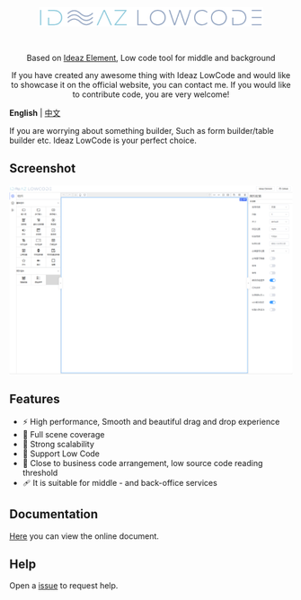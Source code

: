 <p align="center">
  <a href="https://github.com/NaiveSteven/ideaz-lowcode" target="_blank" rel="noopener noreferrer">
    <img src="./packages/playground/src/assets/github.png" alt="ideaz-lowcode" width="399" height="35" style="width: 399px;height: 35px;margin-top: 30px;margin-bottom: 30px;" />
  </a>
</p>

<p align="center">
  Based on <a href="https://github.com/NaiveSteven/ideaz-element" target="_blank" rel="noopener noreferrer">Ideaz Element</a>, Low code tool for middle and background
</p>

<p align="center">
  If you have created any awesome thing with Ideaz LowCode and would like to showcase it on the official website, you can contact me. If you would like to contribute code, you are very welcome!
</p>

**English** | [中文](./README.zh-CN.md)

If you are worrying about something builder, Such as form builder/table builder etc. Ideaz LowCode is your perfect choice.

## Screenshot

<img src="./packages/playground/src/assets/screenshot.png" alt="ideaz-lowcode" />

## Features

- ⚡ High performance, Smooth and beautiful drag and drop experience
- 🔨 Full scene coverage
- 💪 Strong scalability
- 🎨 Support Low Code
- 👀 Close to business code arrangement, low source code reading threshold
- 🩹 It is suitable for middle - and back-office services

## Documentation

[Here](https://naivesteven.github.io/ideaz-lowcode/) you can view the online document.

## Help

Open a [issue](https://github.com/NaiveSteven/ideaz-lowcode/issues) to request help.
